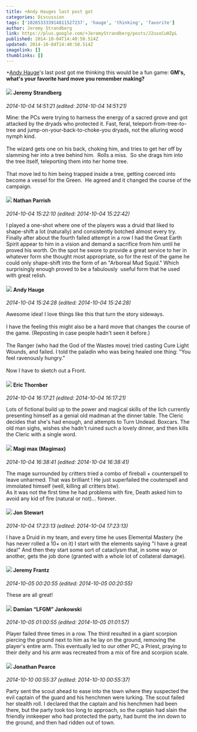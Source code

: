 ```yaml
---
title: +Andy Hauges last post got
categories: Discussion
tags: ['102653333914811527237', 'hauge', 'thinking', 'favorite']
author: Jeremy Strandberg
link: https://plus.google.com/+JeremyStrandberg/posts/J2usoCuHZpL
published: 2014-10-04T14:40:50.514Z
updated: 2014-10-04T14:40:50.514Z
imagelink: []
thumblinks: []
---
```


<span class="proflinkWrapper"><span class="proflinkPrefix">+</span><a class="proflink" href="https://plus.google.com/102653333914811527237" oid="102653333914811527237">Andy Hauge</a></span>&#39;s last post got me thinking this would be a fun game: <b>GM&#39;s, what&#39;s your favorite hard move you remember making?</b> 
<div id='comment z13gspr5oojbhhun523xx5phrtj5hr4t5'>
  <h4><img src='{{site.baseurl}}//images/avatars/102595580176380683252_photo.jpg'> Jeremy Strandberg</h4>
      <p><cite>2014-10-04 14:51:21 (edited: 2014-10-04 14:51:21)</cite></p>
        <p>Mine: the PCs were trying to harness the energy of a sacred grove and got attacked by the dryads who protected it. Fast, feral, teleport-from-tree-to-tree and jump-on-your-back-to-choke-you dryads, not the alluring wood nymph kind.<br /><br />The wizard gets one on his back, choking him, and tries to get her off by slamming her into a tree behind him.  Rolls a miss.  So she drags him into the tree itself, teleporting them into her home tree.<br /><br />That move led to him being trapped inside a tree, getting coerced into become a vessel for the Green.  He agreed and it changed the course of the campaign. </p>
</div>
        

<div id='comment z13gspr5oojbhhun523xx5phrtj5hr4t5'>
  <h4><img src='{{site.baseurl}}//images/avatars/103055870916352771400_photo.jpg'> Nathan Parrish</h4>
      <p><cite>2014-10-04 15:22:10 (edited: 2014-10-04 15:22:42)</cite></p>
        <p>I played a one-shot where one of the players was a druid that liked to shape-shift a lot (naturally) and consistently botched almost every try. Finally after about the fourth failed attempt in a row I had the Great Earth Spirit appear to him in a vision and demand a sacrifice from him until he proved his worth. On the spot he swore to provide a great service to her in whatever form she thought most appropriate, so for the rest of the game he could only shape-shift into the form of an &quot;Arboreal Mud Squid.&quot; Which surprisingly enough proved to be a fabulously  useful form that he used with great relish.</p>
</div>
        

<div id='comment z13gspr5oojbhhun523xx5phrtj5hr4t5'>
  <h4><img src='{{site.baseurl}}//images/avatars/102653333914811527237_photo.jpg'> Andy Hauge</h4>
      <p><cite>2014-10-04 15:24:28 (edited: 2014-10-04 15:24:28)</cite></p>
        <p>Awesome idea! I love things like this that turn the story sideways.<br /><br />I have the feeling this might also be a hard move that changes the course of the game. (Reposting in case people hadn&#39;t seen it before.)<br /><br />The Ranger (who had the God of the Wastes move) tried casting Cure Light Wounds, and failed. I told the paladin who was being healed one thing: &quot;You feel ravenously hungry.&quot;<br /><br />Now I have to sketch out a Front.</p>
</div>
        

<div id='comment z13gspr5oojbhhun523xx5phrtj5hr4t5'>
  <h4><img src='{{site.baseurl}}//images/avatars/106863630807672029241_photo.jpg'> Eric Thornber</h4>
      <p><cite>2014-10-04 16:17:21 (edited: 2014-10-04 16:17:21)</cite></p>
        <p>Lots of fictional build up to the power and magical skills of the lich currently presenting himself as a genial old madman at the dinner table. The Cleric decides that she&#39;s had enough, and attempts to Turn Undead. Boxcars. The old man sighs, wishes she hadn&#39;t ruined such a lovely dinner, and then kills the Cleric with a single word.</p>
</div>
        

<div id='comment z13gspr5oojbhhun523xx5phrtj5hr4t5'>
  <h4><img src='{{site.baseurl}}//images/avatars/101186759054914157594_photo.jpg'> Magi max (Magimax)</h4>
      <p><cite>2014-10-04 16:38:41 (edited: 2014-10-04 16:38:41)</cite></p>
        <p>The mage surrounded by critters tried a combo of fireball + counterspell to leave unharmed. That was brilliant ! He just superfailed the couterspell and immolated himself (well, killing all critters btw).<br />As it was not the first time he had problems with fire, Death asked him to avoid any kid of fire (natural or not)... forever.</p>
</div>
        

<div id='comment z13gspr5oojbhhun523xx5phrtj5hr4t5'>
  <h4><img src='{{site.baseurl}}//images/avatars/102379130189009213431_photo.jpg'> Jon Stewart</h4>
      <p><cite>2014-10-04 17:23:13 (edited: 2014-10-04 17:23:13)</cite></p>
        <p>I have a Druid in my team, and every time he uses Elemental Mastery (he has never rolled a 10+ on it) I start with the elements saying &quot;I have a great idea!&quot; And then they start some sort of cataclysm that, in some way or another, gets the job done (granted with a whole lot of collateral damage).</p>
</div>
        

<div id='comment z13gspr5oojbhhun523xx5phrtj5hr4t5'>
  <h4><img src='{{site.baseurl}}//images/avatars/115510167676755980916_photo.jpg'> Jeremy Frantz</h4>
      <p><cite>2014-10-05 00:20:55 (edited: 2014-10-05 00:20:55)</cite></p>
        <p>These are all great!</p>
</div>
        

<div id='comment z13gspr5oojbhhun523xx5phrtj5hr4t5'>
  <h4><img src='{{site.baseurl}}//images/avatars/100476170927206311405_photo.jpg'> Damian “LFGM” Jankowski</h4>
      <p><cite>2014-10-05 01:00:55 (edited: 2014-10-05 01:01:57)</cite></p>
        <p>Player failed three times in a row. The third resulted in a giant scorpion piercing the ground next to him as he lay on the ground, removing the player&#39;s entire arm. This eventually led to our other PC, a Priest, praying to their deity and his arm was recreated from a mix of fire and scorpion scale.</p>
</div>
        

<div id='comment z13gspr5oojbhhun523xx5phrtj5hr4t5'>
  <h4><img src='{{site.baseurl}}//images/avatars/102949316594006556875_photo.jpg'> Jonathan Pearce</h4>
      <p><cite>2014-10-10 00:55:37 (edited: 2014-10-10 00:55:37)</cite></p>
        <p>Party sent the scout ahead to ease into the town where they suspected the evil captain of the guard and his henchmen were lurking. The scout failed her stealth roll. I declared that the captain and his henchmen had been there, but the party took too long to approach, so the captain had slain the friendly innkeeper who had protected the party, had burnt the inn down to the ground, and then had ridden out of town.</p>
</div>
        